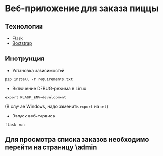 # Веб-приложение для заказа пиццы

## Технологии

* [Flask](http://flask.pocoo.org/)
* [Bootstrap](https://getbootstrap.com)

## Инструкция

* Установка зависимостей
```
pip install -r requirements.txt
```

* Включение DEBUG-режима в Linux
```
export FLASK_ENV=development
```
(В случае Windows, надо заменить `export` на `set`)

* Запуск веб-сервиса
```
flask run
```
## Для просмотра списка заказов необходимо перейти на страницу \admin